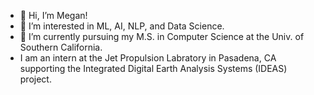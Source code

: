 - 👋 Hi, I’m Megan!
- 👀 I’m interested in ML, AI, NLP, and Data Science.
- 🌱 I’m currently pursuing my M.S. in Computer Science at the Univ. of Southern California. 
- I am an intern at the Jet Propulsion Labratory in Pasadena, CA supporting the Integrated Digital Earth Analysis Systems (IDEAS) project.

<!---
megankbull/megankbull is a ✨ special ✨ repository because its `README.md` (this file) appears on your GitHub profile.
You can click the Preview link to take a look at your changes.
--->
